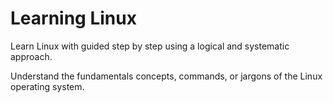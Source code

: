 # Learning Linux

Learn Linux with guided step by step using a logical and systematic approach.

Understand the fundamentals concepts, commands, or jargons of the Linux operating system.
